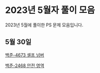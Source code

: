 # 2023년 5월자 풀이 모음 #

2023년 5월에 풀이한 PS 문제 모음입니다.

## 5월 30일 ##

[백준-4673 셀프 넘버](20230530/%EB%B0%B1%EC%A4%80-4673%20%EC%85%80%ED%94%84%20%EB%84%98%EB%B2%84.md)

[백준-2468 안전 영역](20230530/%EB%B0%B1%EC%A4%80-2468%20%EC%95%88%EC%A0%84%20%EC%98%81%EC%97%AD.md)